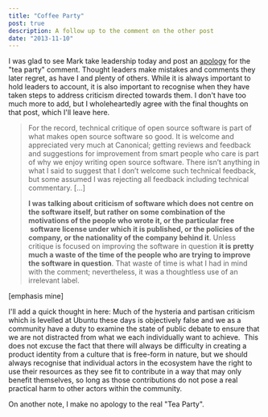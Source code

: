 ```yaml
---
title: "Coffee Party"
post: true
description: A follow up to the comment on the other post
date: "2013-11-10"
---
```


I was glad to see Mark take leadership today and post an [apology](http://www.markshuttleworth.com/archives/1299) for the "tea party" comment. Thought leaders make mistakes and comments they later regret, as have I and plenty of others. While it is always important to hold leaders to account, it is also important to recognise when they have taken steps to address criticism directed towards them. I don't have too much more to add, but I wholeheartedly agree with the final thoughts on that post, which I'll leave here.

> For the record, technical critique of open source software is part of what makes open source software so good. It is welcome and appreciated very much at Canonical; getting reviews and feedback and suggestions for improvement from smart people who care is part of why we enjoy writing open source software. There isn’t anything in what I said to suggest that I don’t welcome such technical feedback, but some assumed I was rejecting all feedback including technical commentary. [...]
>
> **I was talking about criticism of software which does not centre on the software itself, but rather on some combination of the motivations of the people who wrote it, or the particular free  software license under which it is published, or the policies of the company, or the nationality of the company behind it**. Unless critique is focused on improving the software in question **it is pretty much a waste of the time of the people who are trying to improve the software in question**. That waste of time is what I had in mind with the comment; nevertheless, it was a thoughtless use of an irrelevant label.

[emphasis mine]

I'll add a quick thought in here: Much of the hysteria and partisan criticism which is levelled at Ubuntu these days is objectively false and we as a community have a duty to examine the state of public debate to ensure that we are not distracted from what we each individually want to achieve.  This does not excuse the fact that there will always be difficulty in creating a product identity from a culture that is free-form in nature, but we should always recognise that individual actors in the ecosystem have the right to use their resources as they see fit to contribute in a way that may only benefit themselves, so long as those contributions do not pose a real practical harm to other actors within the community.

On another note, I make no apology to the real "Tea Party".
